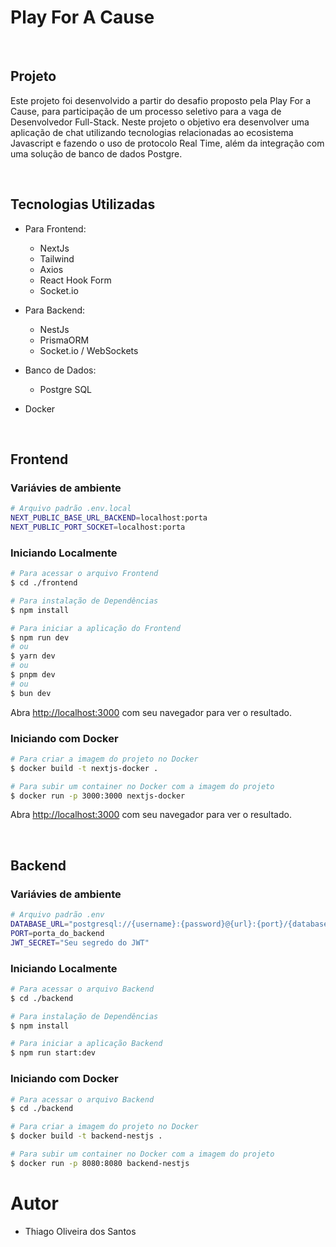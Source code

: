 # Play For A Cause

</br>

## Projeto

Este projeto foi desenvolvido a partir do desafio proposto pela Play For a Cause, para participação de um processo seletivo para a vaga de Desenvolvedor Full-Stack. Neste projeto o objetivo era desenvolver uma aplicação de chat utilizando tecnologias relacionadas ao ecosistema Javascript e fazendo o uso de protocolo Real Time, além da integração com uma solução de banco de dados Postgre.

</br>

## Tecnologias Utilizadas

- Para Frontend:
  - NextJs
  - Tailwind
  - Axios
  - React Hook Form
  - Socket.io

- Para Backend:
  - NestJs
  - PrismaORM
  - Socket.io / WebSockets

- Banco de Dados:
   - Postgre SQL
- Docker

</br>

## Frontend

### Variávies de ambiente

```bash
# Arquivo padrão .env.local
NEXT_PUBLIC_BASE_URL_BACKEND=localhost:porta
NEXT_PUBLIC_PORT_SOCKET=localhost:porta
```

### Iniciando Localmente

```bash
# Para acessar o arquivo Frontend
$ cd ./frontend

# Para instalação de Dependências
$ npm install 

# Para iniciar a aplicação do Frontend
$ npm run dev
# ou
$ yarn dev
# ou
$ pnpm dev
# ou
$ bun dev
```
Abra [http://localhost:3000](http://localhost:3000) com seu navegador para ver o resultado.

### Iniciando com Docker

```bash
# Para criar a imagem do projeto no Docker
$ docker build -t nextjs-docker .

# Para subir um container no Docker com a imagem do projeto
$ docker run -p 3000:3000 nextjs-docker
```

Abra [http://localhost:3000](http://localhost:3000) com seu navegador para ver o resultado.

</br>

## Backend

### Variávies de ambiente

```bash
# Arquivo padrão .env
DATABASE_URL="postgresql://{username}:{password}@{url}:{port}/{database}?schema=public" #Porta 5432 é a porta padrão do PostgreSQL
PORT=porta_do_backend
JWT_SECRET="Seu segredo do JWT"
```

### Iniciando Localmente

```bash
# Para acessar o arquivo Backend
$ cd ./backend

# Para instalação de Dependências
$ npm install

# Para iniciar a aplicação Backend
$ npm run start:dev

```

### Iniciando com Docker

```bash
# Para acessar o arquivo Backend
$ cd ./backend

# Para criar a imagem do projeto no Docker
$ docker build -t backend-nestjs .

# Para subir um container no Docker com a imagem do projeto
$ docker run -p 8080:8080 backend-nestjs
```

# Autor
- Thiago Oliveira dos Santos
